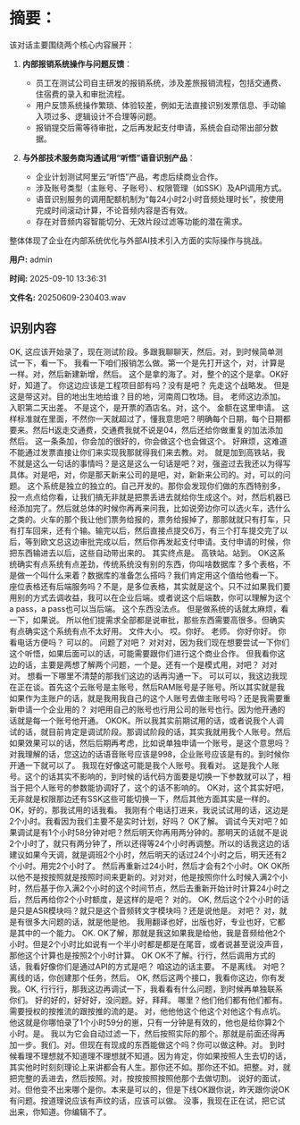 # **摘要：**

该对话主要围绕两个核心内容展开：

1. **内部报销系统操作与问题反馈**：
   - 员工在测试公司自主研发的报销系统，涉及差旅报销流程，包括交通费、住宿费的录入和审批流程。
   - 用户反馈系统操作繁琐、体验较差，例如无法直接识别发票信息、手动输入项过多、逻辑设计不合理等问题。
   - 报销提交后需等待审批，之后再发起支付申请，系统会自动带出部分数据。

2. **与外部技术服务商沟通试用“听悟”语音识别产品**：
   - 企业计划测试阿里云“听悟”产品，考虑后续商业合作。
   - 涉及账号类型（主账号、子账号）、权限管理（如SSK）及API调用方式。
   - 语音识别服务的调用配额机制为“每24小时2小时音频处理时长”，按使用完成时间滚动计算，不论音频内容是否有效。
   - 存在对音频内容智能切分、无效片段过滤等功能的潜在需求。

整体体现了企业在内部系统优化与外部AI技术引入方面的实际操作与挑战。

**用户:** admin

**时间:** 2025-09-10 13:36:31

**文件名:** 20250609-230403.wav

## 识别内容

OK, 这应该开始录了，现在测试阶段。多跟我聊聊天，然后。对，到时候简单测试一下，看一下。
我看一下咱们报销怎么做。第一个是先打开这个，对，计算是一样。对，然后新建新增，然后。
这个是拿的海了。对，整个的这个是拿。OK好好，知道了。
你这边应该是工程项目部有吗？没有是吧？
先走这个战略发。
但是这是带这对。目的地出生地给谁？目的地，河南周口牧场。目。
老师这边添加。入职第二天出差。
不是这个，是开票的酒店名。对，这个。
金额在这里申请。
这样标准就在里面，不然你一天就超过了，懂我意思吧？明确每个日期，每个日期都要来。然后H返走交通费，交通费我就不说是04，然后还给你做重复的加法添加然后。
这一条条加，你会加的很好的，你会做这个也会做这个。
好麻烦，这难道不能通过发票直接让你们来实现我那就得我们来去教。对。
就是加到高铁站，我不就是这么一句话的事情吗？是这是这么一句话是吧？对，强盗过去我还以为得写具体。对是吧，对，你是那天新来公司的是吧，对，新新来公司的。对，可以的问题。
这个系统是独立的独立的。自己开发的。那你会发现你们做的东西特别多，投一点点给你看，让我们搞无非就是把票丢进去就给你生成这个。对，然后机器已经添加完了。然后就总体的时候你再再来问我，比如说旁边你可以选火车，选什么之类的。火车的那个我让他们票务给报的，票务给报掉了，那那就就只有打车，只有打车回来，还有个输。输完以后，然后直接点提交6万，有三个打车提交完了以后，等到欧文总这边审批完成以后，然后你再发起支付申请。支付申请的时候，你把东西输进去以后，这些自动带出来的。
其实终点是。
高铁站。站到。
OK这系统确实有点系统有点差劲，传统系统没有别的东西，你叫啥数据库？多个表格，不是做一个叫什么来着？数据库的准备怎么搭吗？我们肯定用这个值给他看一下。
座位表格还有后端服务吗？不是，是多位表格，其实就是这个。只不过如果我们要用别的方式去调收益，我可以在企业后端。或者说这个后端数，你可以理解为这个a pass，a pass也可以当后端。
这个东西没法点。
但是做系统的话就太麻烦，看一下，如果说。
所以他们提需求全部都是说审批，那些东西需要高很多。但确实有点确实这个系统有点不太好用。
文件大小。
哎。你好。
老师。
你好你好。
你看电话方便吗？
可以的。
问题了对吧？
对对对，因为我们现在想要尝试一下你们这个听悟，如果后面可以的话，可能需要跟你们进行这个商业合作。
但我看你这边的话，主要是两想了解两个问题，一个是。还有一个是模式用，对吧？
对对对。
想看一下哪里不清楚的那我们这边的话再沟通一下。
可以可以，我这边我现在正在谈。首先这个云账号是主账号，然后RAM账号是子账号。所以其实就是我如果作为主账户的话，就是我用我自己的这个人账号去做主账号吗？还是我需要重新申请一个企业用的？
对吧用自己的账号也行用公司的账号也行。因为他开通的话就是每一个账号他开通。
OKOK。所以我其实前期试用的话，或者说我个人调试的话，就目前肯定是调试阶段。那调试阶段的话，其实我就用我个人账号。然后如果效果可以的话，然后后期再考虑，比如说单独申请一个账号，是这个意思吗？
对我理解的话，您这边的话语音账号应该是998，企业账号应该是有的。到时候你开通一下就可以了。
我现在好像这可能是我个人账号。我看对。
这是我个人账号。这个的话其实不影响的，到时候的话代码方面要是切换一下参数就可以了，相当于把个人账号的参数能协调好了，这个的话不影响的。
OK对，这个其实好吧，无非就是权限那边还有SSK这些可能切换一下，然后其他方面其实是一样的。OK，好的，那我试用的话我看。
我刚有个电话打进来，我说试试用的话，这边是2个小时。我看因为我们主要不是实时计划，好吗？
OK了解。
调试今天对吧？如果调试是有1个小时58分钟对吧？然后明天你再用两分钟的。那明天的话就不是说2个小时了，就只有两分钟了，所以还得等24个小时再调整。所以的话我这边的话建议如果今天调，就是调班2个小时，然后明天的话过24个小时之后，明天还有2个小时。用完2个小时了。
然后再重新过24小时，然后才会有2个小时。OK OK所以他不是按按照就是按照时间来更新的。对对对，他是按照你什么时候入满2个小时，然后基于你入满2个小时的这个时间节点，然后去重新开始计时计算24小时之后，然后再给你2个小时额度，是这样的是吧？
对的。
OK, 然后这个2个小时的话是只是ASR模块吗？就只是这个音频转文字模块吗？还是说他是。
对吧？
对，就是有很多大问题的话，就是他是他。
我用翻译也好，出版也好，专业也好，它都是其中的一个能力。
OK. OK了解，那就是我这如果我是给他，我是音频给他2个小时。但是2个小时比如说有一个半小时都是都是在尾音，或者说甚至说没声音，那他这个计算也是按照2个小时计算。
OK OK不了解。行行，然后调用方式的话，我看好像你们是通过API的方式是吧？
咱这边的话主要。
不是离线。
对吧？离线的话，你创建那个任务，然后。
OK, 然后这两个接口，我看你这边，你有发我。OK, 行行行，那我这边再调试一下，我看看有什么问题，到时候再单独联系你们。
好的好的，好好好，没问题。好，拜拜。
哪里？他们他们都有他们都有。需要授权的按推流的跟按推的流的是。
对，他他他这个他这个对他这个有点坑。他这就是你哪怕录了1个小时59分的崽，只有一分钟是有效的，他也是给你算2个小时。是。
我以为它会自动过滤一下，然后按照实际的那个。那就是前面还得再加一步。我们。对。但现在有现成的东西能做这个吗？你可以做这种。对。
到时候看理不理想就不知道理不理想就不知道。因为肯定，你如果按照人生去切的话，其实他时时刻刻理论上来讲都会有人生。那你还不如。那你还不如。把整。对，就把完整的丢进去，然后按照。对，按按按照按照他那个去做切割。
说好的面试，对。但他变不出来哪个是你。本来是可以的，但是下线OK跟你说，昨天跟你说OK有问题。按道理说应该有声纹的话，应该可以做。
没事，我现在正在试，把它试出来，你知道。你编辑不了。
